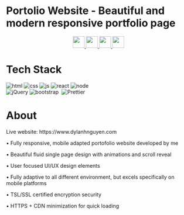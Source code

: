 # Portolio Website - Beautiful and modern responsive portfolio page 
<div id="header" align="center">
   <img src="https://komarev.com/ghpvc/?username=thedigitalchief&style=flat-square&color=blue" alt=""/><br>
 <div id="header" align="center">
   <a href="https://www.linkedin.com/in/dylanhnguyen/" title="LinkedIn">
  <img height="32" width="32" src="https://cdn-icons-png.flaticon.com/512/145/145807.png" />
</a>
<a href="https://github.com/thedigitalchief" title="GitHub ">
  <img height="32" width="32" src="https://cdn-icons-png.flaticon.com/512/1051/1051275.png" />
   </a>
  <a href="https://dev.to/digitalchief" title="Dev.to Account">
  <img height="32" width="32" src="https://cdn-icons-png.flaticon.com/512/5969/5969113.png" />
</a>
   <a href="https://www.facebook.com/dylannguyenn" title="Facebook Account">
  <img height="32" width="32" src="https://cdn-icons-png.flaticon.com/512/5968/5968764.png" />
</a>
 <h1 align="left"> Tech Stack </h1>
<div align="left">

 ![html](https://img.shields.io/badge/HTML5-E34F26?style=for-the-badge&logo=html5&logoColor=white)
 ![css](https://img.shields.io/badge/CSS3-1572B6?style=for-the-badge&logo=css3&logoColor=white)
 ![js](https://img.shields.io/badge/JavaScript-F7DF1E?style=for-the-badge&logo=javascript&logoColor=black)
 <img alt="react" src="https://img.shields.io/badge/react-61DAFB.svg?&style=for-the-badge&logo=react&logoColor=fff" />
 ![node](https://img.shields.io/badge/Node.js-43853D?style=for-the-badge&logo=node.js&logoColor=white) <br>
 ![jQuery](https://img.shields.io/badge/jquery-%230769AD.svg?style=for-the-badge&logo=jquery&logoColor=white)
 <img alt="bootstrap" src="https://img.shields.io/badge/bootstrap-7610F7.svg?&style=for-the-badge&logo=bootstrap&logoColor=fff" />&nbsp;
 <img alt="Prettier" src="https://img.shields.io/badge/prettier-1A2C34?style=for-the-badge&logo=prettier&logoColor=F7BA3E"/> 

</div>

 <h1 align="left"> About </h1>
 <div align="left">
 Live website: https://www.dylanhnguyen.com <p></p>
   <p>• Fully responsive, mobile adapted portofolio website developed by me </p>
   <p>• Beautiful fluid single page design with animations and scroll reveal </p>
   <p>• User focused UI/UX design elements </p>
   <p>• Fully adaptive to all different environment, but excels specifically on mobile platforms </p>
   <p>• TSL/SSL certified encryption security </p
   <p>• HTTPS + CDN minimization for quick loading </p>
</div>

          
